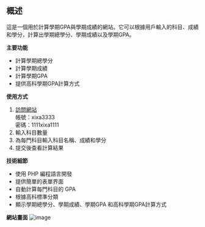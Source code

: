 ## 概述

這是一個用於計算學期GPA與學期成績的網站。它可以根據用戶輸入的科目、成績和學分，計算出學期總學分、學期成績以及學期GPA。

**主要功能**

* 計算學期總學分
* 計算學期成績
* 計算學期GPA
* 提供高科學期GPA計算方式

**使用方式**

1. [訪問網站](http://203.64.95.42/C112151111/GPA_login.php)   
帳號：xixa3333   
密碼：1111xixa1111
2. 輸入科目數量
3. 為每門科目輸入科目名稱、成績和學分
4. 提交後查看計算結果

**技術細節**

* 使用 PHP 編程語言開發
* 提供簡單的表單界面
* 自動計算每門科目的 GPA
* 根據高科標準分類
* 顯示學期總學分、學期成績、學期GPA 和高科學期GPA計算方式

**網站畫面**
![image](https://github.com/xixa3333/GPA-website/assets/128284090/9be29c5a-cb25-47c6-9095-088a4c4cd569)
